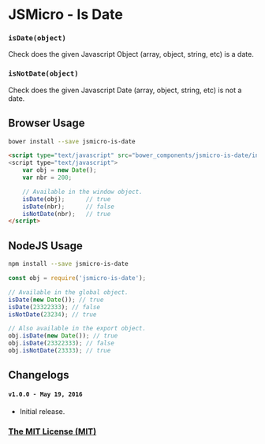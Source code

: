 # JSMicro - Is Date

### **`isDate(object)`**

Check does the given Javascript Object (array, object, string, etc) is a date.

### **`isNotDate(object)`**

Check does the given Javascript Date (array, object, string, etc) is not a date.

## Browser Usage

```bash
bower install --save jsmicro-is-date
```

```html
<script type="text/javascript" src="bower_components/jsmicro-is-date/index.js">
<script type="text/javascript">
    var obj = new Date();
    var nbr = 200;

    // Available in the window object.
    isDate(obj);      // true
    isDate(nbr);      // false
    isNotDate(nbr);   // true
</script>
```

## NodeJS Usage

```bash
npm install --save jsmicro-is-date
```

```js
const obj = require('jsmicro-is-date');

// Available in the global object.
isDate(new Date()); // true
isDate(23322333); // false
isNotDate(23234); // true

// Also available in the export object.
obj.isDate(new Date()); // true
obj.isDate(23322333); // false
obj.isNotDate(23333); // true
```

## Changelogs

#### **`v1.0.0 - May 19, 2016`**

* Initial release.

### [The MIT License (MIT)](https://mahdaen.mit-license.org/)
